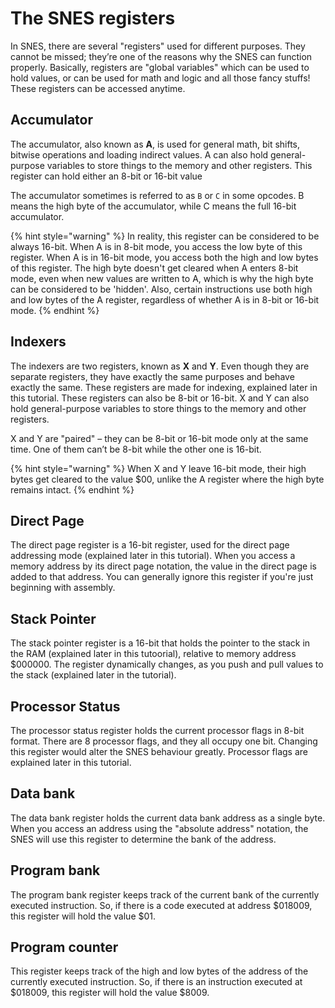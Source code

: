 # The SNES registers

In SNES, there are several "registers" used for different purposes. They cannot be missed; they’re one of the reasons why the SNES can function properly. Basically, registers are "global variables" which can be used to hold values, or can be used for math and logic and all those fancy stuffs! These registers can be accessed anytime.

## Accumulator
The accumulator, also known as **A**, is used for general math, bit shifts, bitwise operations and loading indirect values. A can also hold general-purpose variables to store things to the memory and other registers. This register can hold either an 8-bit or 16-bit value 

The accumulator sometimes is referred to as `B` or `C` in some opcodes. B means the high byte of the accumulator, while C means the full 16-bit accumulator.

{% hint style="warning" %}
In reality, this register can be considered to be always 16-bit. When A is in 8-bit mode, you access the low byte of this register. When A is in 16-bit mode, you access both the high and low bytes of this register. The high byte doesn't get cleared when A enters 8-bit mode, even when new values are written to A, which is why the high byte can be considered to be 'hidden'. Also, certain instructions use both high and low bytes of the A register, regardless of whether A is in 8-bit or 16-bit mode.
{% endhint %}

## Indexers
The indexers are two registers, known as **X** and **Y**. Even though they are separate registers, they have exactly the same purposes and behave exactly the same. These registers are made for indexing, explained later in this tutorial. These registers can also be 8-bit or 16-bit. X and Y can also hold general-purpose variables to store things to the memory and other registers. 

X and Y are "paired" – they can be 8-bit or 16-bit mode only at the same time. One of them can’t be 8-bit while the other one is 16-bit.

{% hint style="warning" %}
When X and Y leave 16-bit mode, their high bytes get cleared to the value $00, unlike the A register where the high byte remains intact. 
{% endhint %}

## Direct Page 
The direct page register is a 16-bit register, used for the direct page addressing mode (explained later in this tutorial). When you access a memory address by its direct page notation, the value in the direct page is added to that address. You can generally ignore this register if you're just beginning with assembly.

## Stack Pointer
The stack pointer register is a 16-bit that holds the pointer to the stack in the RAM (explained later in this tutoorial), relative to memory address $000000. The register dynamically changes, as you push and pull values to the stack (explained later in the tutorial).

## Processor Status
The processor status register holds the current processor flags in 8-bit format. There are 8 processor flags, and they all occupy one bit. Changing this register would alter the SNES behaviour greatly. Processor flags are explained later in this tutorial.

## Data bank
The data bank register holds the current data bank address as a single byte. When you access an address using the "absolute address" notation, the SNES will use this register to determine the bank of the address.

## Program bank
The program bank register keeps track of the current bank of the currently executed instruction. So, if there is a code executed at address $018009, this register will hold the value $01.

## Program counter
This register keeps track of the high and low bytes of the address of the currently executed instruction. So, if there is an instruction executed at $018009, this register will hold the value $8009.